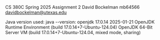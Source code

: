 CS 380C Spring 2025 Assignment 2
David Bockelman
mb64566
davidbockelman@utexas.edu

Java version used:
java --version: 
openjdk 17.0.14 2025-01-21
OpenJDK Runtime Environment (build 17.0.14+7-Ubuntu-124.04)
OpenJDK 64-Bit Server VM (build 17.0.14+7-Ubuntu-124.04, mixed mode, sharing)
